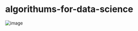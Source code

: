 # algorithums-for-data-science

![image](https://github.com/user-attachments/assets/5c134bfa-716f-4b85-8395-288b9ac8ff86)

            
